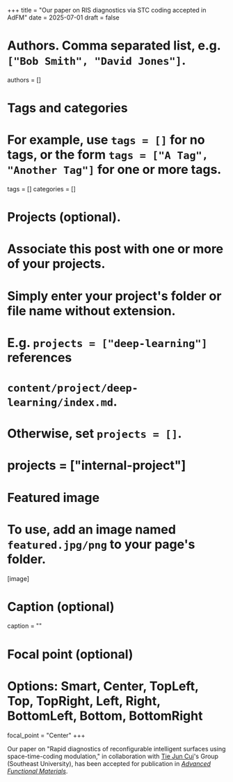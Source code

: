 +++
title = "Our paper on RIS diagnostics via STC coding accepted in AdFM"
date = 2025-07-01
draft = false

# Authors. Comma separated list, e.g. `["Bob Smith", "David Jones"]`.
authors = []

# Tags and categories
# For example, use `tags = []` for no tags, or the form `tags = ["A Tag", "Another Tag"]` for one or more tags.
tags = []
categories = []

# Projects (optional).
#   Associate this post with one or more of your projects.
#   Simply enter your project's folder or file name without extension.
#   E.g. `projects = ["deep-learning"]` references 
#   `content/project/deep-learning/index.md`.
#   Otherwise, set `projects = []`.
# projects = ["internal-project"]

# Featured image
# To use, add an image named `featured.jpg/png` to your page's folder. 
[image]
  # Caption (optional)
  caption = ""

  # Focal point (optional)
  # Options: Smart, Center, TopLeft, Top, TopRight, Left, Right, BottomLeft, Bottom, BottomRight
  focal_point = "Center"
+++

Our paper on "Rapid diagnostics of reconfigurable intelligent surfaces using space-time-coding modulation,"
in collaboration with [Tie Jun Cui]'s Group (Southeast University),
has been accepted for publication in [*Advanced Functional Materials*](https://onlinelibrary.wiley.com/journal/16163028). 


[Tie Jun Cui]: https://scholar.google.com/citations?user=-h-1eJsAAAAJ&hl=en